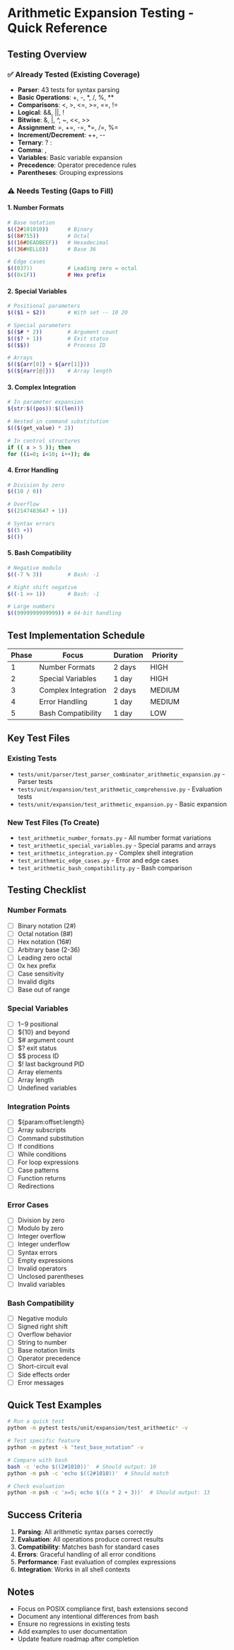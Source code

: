 # Arithmetic Expansion Testing - Quick Reference

## Testing Overview

### ✅ Already Tested (Existing Coverage)
- **Parser**: 43 tests for syntax parsing
- **Basic Operations**: +, -, *, /, %, **
- **Comparisons**: <, >, <=, >=, ==, !=
- **Logical**: &&, ||, !
- **Bitwise**: &, |, ^, ~, <<, >>
- **Assignment**: =, +=, -=, *=, /=, %=
- **Increment/Decrement**: ++, --
- **Ternary**: ? :
- **Comma**: ,
- **Variables**: Basic variable expansion
- **Precedence**: Operator precedence rules
- **Parentheses**: Grouping expressions

### ⚠️ Needs Testing (Gaps to Fill)

#### 1. Number Formats
```bash
# Base notation
$((2#101010))      # Binary
$((8#755))         # Octal  
$((16#DEADBEEF))   # Hexadecimal
$((36#HELLO))      # Base 36

# Edge cases
$((037))           # Leading zero = octal
$((0x1F))          # Hex prefix
```

#### 2. Special Variables
```bash
# Positional parameters
$(($1 + $2))       # With set -- 10 20

# Special parameters
$(($# * 2))        # Argument count
$(($? + 1))        # Exit status
$(($$))            # Process ID

# Arrays
$((${arr[0]} + ${arr[1]}))
$((${#arr[@]}))    # Array length
```

#### 3. Complex Integration
```bash
# In parameter expansion
${str:$((pos)):$((len))}

# Nested in command substitution  
$(($(get_value) * 2))

# In control structures
if (( x > 5 )); then
for ((i=0; i<10; i++)); do
```

#### 4. Error Handling
```bash
# Division by zero
$((10 / 0))

# Overflow
$((2147483647 + 1))

# Syntax errors
$((5 +))
$(())
```

#### 5. Bash Compatibility
```bash
# Negative modulo
$((-7 % 3))        # Bash: -1

# Right shift negative
$((-1 >> 1))       # Bash: -1

# Large numbers
$((9999999999999)) # 64-bit handling
```

## Test Implementation Schedule

| Phase | Focus | Duration | Priority |
|-------|-------|----------|----------|
| 1 | Number Formats | 2 days | HIGH |
| 2 | Special Variables | 1 day | HIGH |
| 3 | Complex Integration | 2 days | MEDIUM |
| 4 | Error Handling | 1 day | MEDIUM |
| 5 | Bash Compatibility | 1 day | LOW |

## Key Test Files

### Existing Tests
- `tests/unit/parser/test_parser_combinator_arithmetic_expansion.py` - Parser tests
- `tests/unit/expansion/test_arithmetic_comprehensive.py` - Evaluation tests
- `tests/unit/expansion/test_arithmetic_expansion.py` - Basic expansion

### New Test Files (To Create)
- `test_arithmetic_number_formats.py` - All number format variations
- `test_arithmetic_special_variables.py` - Special params and arrays
- `test_arithmetic_integration.py` - Complex shell integration
- `test_arithmetic_edge_cases.py` - Error and edge cases
- `test_arithmetic_bash_compatibility.py` - Bash comparison

## Testing Checklist

### Number Formats
- [ ] Binary notation (2#)
- [ ] Octal notation (8#)
- [ ] Hex notation (16#)
- [ ] Arbitrary base (2-36)
- [ ] Leading zero octal
- [ ] 0x hex prefix
- [ ] Case sensitivity
- [ ] Invalid digits
- [ ] Base out of range

### Special Variables
- [ ] $1-$9 positional
- [ ] ${10} and beyond
- [ ] $# argument count
- [ ] $? exit status
- [ ] $$ process ID
- [ ] $! last background PID
- [ ] Array elements
- [ ] Array length
- [ ] Undefined variables

### Integration Points
- [ ] ${param:offset:length}
- [ ] Array subscripts
- [ ] Command substitution
- [ ] If conditions
- [ ] While conditions
- [ ] For loop expressions
- [ ] Case patterns
- [ ] Function returns
- [ ] Redirections

### Error Cases
- [ ] Division by zero
- [ ] Modulo by zero
- [ ] Integer overflow
- [ ] Integer underflow
- [ ] Syntax errors
- [ ] Empty expressions
- [ ] Invalid operators
- [ ] Unclosed parentheses
- [ ] Invalid variables

### Bash Compatibility
- [ ] Negative modulo
- [ ] Signed right shift
- [ ] Overflow behavior
- [ ] String to number
- [ ] Base notation limits
- [ ] Operator precedence
- [ ] Short-circuit eval
- [ ] Side effects order
- [ ] Error messages

## Quick Test Examples

```bash
# Run a quick test
python -m pytest tests/unit/expansion/test_arithmetic* -v

# Test specific feature
python -m pytest -k "test_base_notation" -v

# Compare with bash
bash -c 'echo $((2#1010))'  # Should output: 10
python -m psh -c 'echo $((2#1010))'  # Should match

# Check evaluation
python -m psh -c 'x=5; echo $((x * 2 + 3))'  # Should output: 13
```

## Success Criteria

1. **Parsing**: All arithmetic syntax parses correctly
2. **Evaluation**: All operations produce correct results
3. **Compatibility**: Matches bash for standard cases
4. **Errors**: Graceful handling of all error conditions
5. **Performance**: Fast evaluation of complex expressions
6. **Integration**: Works in all shell contexts

## Notes

- Focus on POSIX compliance first, bash extensions second
- Document any intentional differences from bash
- Ensure no regressions in existing tests
- Add examples to user documentation
- Update feature roadmap after completion